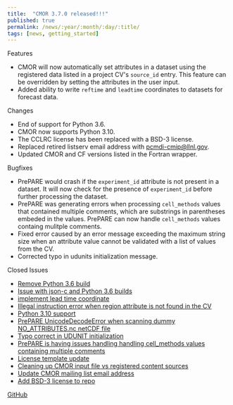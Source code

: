 ```yaml
---
title:  "CMOR 3.7.0 released!!!"
published: true
permalink: /news/:year/:month/:day/:title/
tags: [news, getting_started]
---
```


Features
* CMOR will now automatically set attributes in a dataset using the registered data listed in a project CV's `source_id` entry.  This feature can be overridden by setting the attributes in the user input.
* Added ability to write `reftime` and `leadtime` coordinates to datasets for forecast data.

Changes
* End of support for Python 3.6.
* CMOR now supports Python 3.10.
* The CCLRC license has been replaced with a BSD-3 license.
* Replaced retired listserv email address with pcmdi-cmip@llnl.gov.
* Updated CMOR and CF versions listed in the Fortran wrapper.

Bugfixes
* PrePARE would crash if the `experiment_id` attribute is not present in a dataset.  It will now check for the presence of `experiment_id` before further processing the dataset.
* PrePARE was generating errors when processing `cell_methods` values that contained multiple comments, which are substrings in parentheses embeded in the values.  PrePARE can now handle `cell_methods` values containg mulitple comments.
* Fixed error caused by an error message exceeding the maximum string size when an attribute value cannot be validated with a list of values from the CV.
* Corrected typo in udunits initialization message.

Closed Issues
* [Remove Python 3.6 build](https://github.com/PCMDI/cmor/pull/636)
* [Issue with json-c and Python 3.6 builds](https://github.com/PCMDI/cmor/issues/635)
* [implement lead time coordinate](https://github.com/PCMDI/cmor/pull/634)
* [Illegal instruction error when region attribute is not found in the CV](https://github.com/PCMDI/cmor/issues/638)
* [Python 3.10 support](https://github.com/PCMDI/cmor/issues/640)
* [PrePARE UnicodeDecodeError when scanning dummy NO_ATTRIBUTES.nc netCDF file](https://github.com/PCMDI/cmor/issues/643)
* [Typo correct in UDUNIT initialization](https://github.com/PCMDI/cmor/issues/645)
* [PrePARE is having issues handling handling cell_methods values containing multiple comments](https://github.com/PCMDI/cmor/issues/654)
* [License template update](https://github.com/PCMDI/cmor/issues/656)
* [Cleaning up CMOR input file vs registered content sources](https://github.com/PCMDI/cmor/issues/628)
* [Update CMOR mailing list email address](https://github.com/PCMDI/cmor/issues/652)
* [Add BSD-3 license to repo](https://github.com/PCMDI/cmor/issues/659)

[GitHub](https://github.com/PCMDI/cmor/releases/tag/3.7.0)
